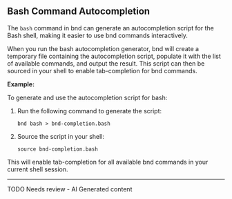 ## Bash Command Autocompletion

The `bash` command in bnd can generate an autocompletion script for the Bash shell, making it easier to use bnd commands interactively.

When you run the bash autocompletion generator, bnd will create a temporary file containing the autocompletion script, populate it with the list of available commands, and output the result. This script can then be sourced in your shell to enable tab-completion for bnd commands.

**Example:**

To generate and use the autocompletion script for bash:

1. Run the following command to generate the script:
   ```
   bnd bash > bnd-completion.bash
   ```
2. Source the script in your shell:
   ```
   source bnd-completion.bash
   ```

This will enable tab-completion for all available bnd commands in your current shell session.


---
TODO Needs review - AI Generated content
